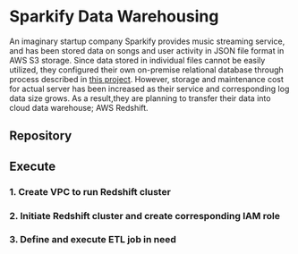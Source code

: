 # Sparkify Data Warehousing

An imaginary startup company Sparkify provides music streaming service, and has been stored data on songs and user activity in JSON file format in AWS S3 storage. Since data stored in individual files cannot be easily utilized, they configured their own on-premise relational database through process described in [this project](https://github.com/grainpowder/postgresql-data-modeling). However, storage and maintenance cost for actual server has been increased as their service and corresponding log data size grows. As a result,they are planning to transfer their data into cloud data warehouse; AWS Redshift.

## Repository

## Execute

### 1. Create VPC to run Redshift cluster

### 2. Initiate Redshift cluster and create corresponding IAM role

### 3. Define and execute ETL job in need